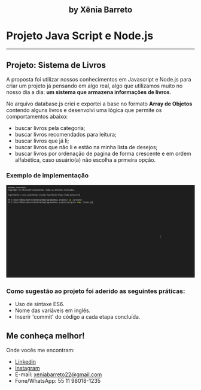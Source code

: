 </h1>
<h2 align="center">
  <p align="center">by Xênia Barreto <p>
</h2>

# Projeto Java Script e Node.js


---

## Projeto: Sistema de Livros

A proposta foi utilizar nossos conhecimentos em Javascript e Node.js para criar um projeto já pensando em algo real, algo que utilizamos muito no nosso dia a dia: **um sistema que armazena informações de livros**. 

No arquivo database.js criei e exportei a base no formato **Array de Objetos** contendo alguns livros e desenvolvi uma lógica que permite os comportamentos abaixo:
  - buscar livros pela categoria; 
  - buscar livros recomendados para leitura;
  - buscar livros que já li;
  - buscar livros que não li e estão na minha lista de desejos;
  - buscar livros por ordenação de pagina de forma crescente e em ordem alfabética, caso usuário(a) não escolha a prmeira opção. 

 
### Exemplo de implementação


<img src="./img/projeto_books.gif" />


### Como sugestão ao projeto foi aderido as seguintes práticas: 


- Uso de sintaxe ES6.
- Nome das variáveis em inglês.
- Inserir 'commit' do código a cada etapa concluída.


##  Me conheça melhor! 
  Onde vocês me encontram:
  - [Linkedin](https://www.linkedin.com/in/x%C3%AAnia-barreto-020334209/)
  - [Instagram](https://www.instagram.com/xeniabarreto/)
  - E-mail: xeniabarreto22@gmail.com
  - Fone/WhatsApp: 55 11 98018-1235